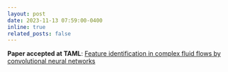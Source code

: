 ```yaml
---
layout: post
date: 2023-11-13 07:59:00-0400
inline: true
related_posts: false
---
```


**Paper accepted at TAML**: [Feature identification in complex fluid flows by convolutional neural networks](https://www.sciencedirect.com/science/article/pii/S2095034923000533?via%3Dihub)
